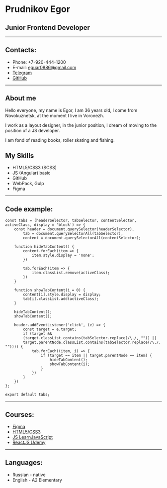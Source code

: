 # Prudnikov Egor

## Junior Frontend Developer

---

## Contacts:

-   Phone: +7-920-444-1200
-   E-mail: eguar0886@gmail.com
-   [Telegram](https://tlgg.ru/@Eguar42)
-   [GitHub](https://github.com/Egor1408)

---

## About me

Hello everyone, my name is Egor, I am 36 years old, I come from Novokuznetsk, at the moment I live in Voronezh.

I work as a layout designer, in the junior position, I dream of moving to the position of a JS developer.

I am fond of reading books, roller skating and fishing.

## My Skills

-   HTML5/CSS3 (SCSS)
-   JS (Angular) basic
-   GitHub
-   WebPack, Gulp
-   Figma

---

## Code example:

```
const tabs = (headerSelector, tabSelector, contentSelector, activeClass, display = 'block') => {
    const header = document.querySelector(headerSelector),
        tab = document.querySelectorAll(tabSelector),
        content = document.querySelectorAll(contentSelector);

    function hideTabContent() {
        content.forEach(item => {
            item.style.display = 'none';
        })

        tab.forEach(item => {
            item.classList.remove(activeClass);
        })
    }

    function showTabContent(i = 0) {
        content[i].style.display = display;
        tab[i].classList.add(activeClass);
    }

    hideTabContent();
    showTabContent();

    header.addEventListener('click', (e) => {
        const target = e.target;
        if (target &&
        (target.classList.contains(tabSelector.replace(/\./, "")) ||
        target.parentNode.classList.contains(tabSelector.replace(/\./, "")))) {
            tab.forEach((item, i) => {
                if (target == item || target.parentNode == item) {
                    hideTabContent();
                    showTabContent(i);
                }
            })
        }
    })
};

export default tabs;
```

---

## Courses:

-   [Figma](https://www.udemy.com/course/web-figma-ui/)
-   [HTML5/CSS3](https://htmlacademy.ru/study)
-   [JS LearnJavaScript](https://learn.javascript.ru/)
-   [ReactJS Udemy](https://www.udemy.com/course/react-2020-complete-guide/)

---

## Languages:

-   Russian - native
-   English - A2 Elementary
